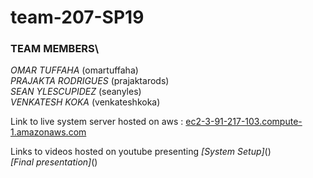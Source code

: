 # team-207-SP19

### TEAM MEMBERS\
*OMAR TUFFAHA* (omartuffaha)\
*PRAJAKTA RODRIGUES* (prajaktarods)\
*SEAN YLESCUPIDEZ* (seanyles)\
*VENKATESH KOKA* (venkateshkoka)
  
Link to live system server hosted on aws : [ec2-3-91-217-103.compute-1.amazonaws.com](ec2-3-91-217-103.compute-1.amazonaws.com "AWS EC2 server instance")
  
Links to videos hosted on youtube presenting
*[System Setup]*()\
*[Final presentation]*()

